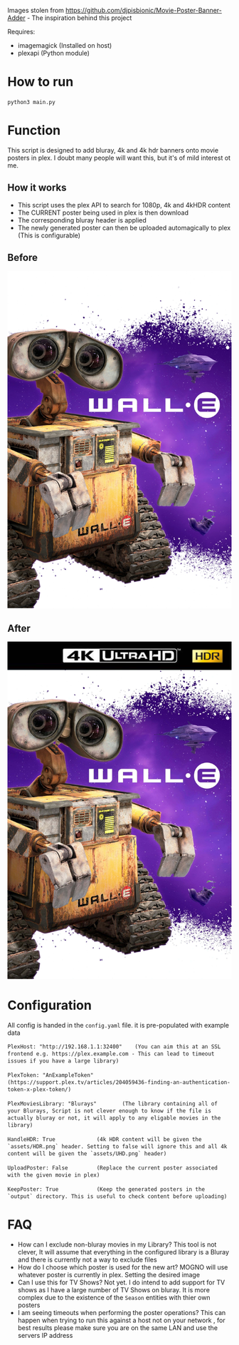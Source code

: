 Images stolen from https://github.com/djpisbionic/Movie-Poster-Banner-Adder - The inspiration behind this project

Requires:
  - imagemagick (Installed on host)
  - plexapi (Python module)


# How to run
  `python3 main.py`
# Function

This script is designed to add bluray, 4k and 4k hdr banners onto movie posters in plex. I doubt many people will want this, but it's of mild interest ot me.

## How it works

  - This script uses the plex API to search for 1080p, 4k and 4kHDR content
  - The CURRENT poster being used in plex is then download
  - The corresponding bluray header is applied
  - The newly generated poster can then be uploaded automagically to plex (This is configurable)

## Before
![Before](assets/before.jpg?raw=true "Before")

## After
![After](assets/after.jpg?raw=true "After")


# Configuration

All config is handed in the `config.yaml` file. it is pre-populated with example data

```
PlexHost: "http://192.168.1.1:32400"	(You can aim this at an SSL frontend e.g. https://plex.example.com - This can lead to timeout issues if you have a large library)

PlexToken: "AnExampleToken"		(https://support.plex.tv/articles/204059436-finding-an-authentication-token-x-plex-token/)

PlexMoviesLibrary: "Blurays" 		(The library containing all of your Blurays, Script is not clever enough to know if the file is actually bluray or not, it will apply to any eligable movies in the library)

HandleHDR: True				(4k HDR content will be given the `assets/HDR.png` header. Setting to false will ignore this and all 4k content will be given the `assets/UHD.png` header)

UploadPoster: False			(Replace the current poster associated with the given movie in plex)

KeepPoster: True			(Keep the generated posters in the `output` directory. This is useful to check content before uploading)
```

# FAQ

  - How can I exclude non-bluray movies in my Library? 		This tool is not clever, It will assume that everything in the configured library is a Bluray and there is currently not a way to exclude files
  - How do I choose which poster is used for the new art?	MOGNO will use whatever poster is currently in plex. Setting the desired image
  - Can I use this for TV Shows?				Not yet. I do intend to add support for TV shows as I have a large number of TV Shows on bluray. It is more complex due to the existence of the `Season` entities with thier own posters
  - I am seeing timeouts when performing the poster operations?	This can happen when trying to run this against a host not on your network , for best results please make sure you are on the same LAN and use the servers IP address
